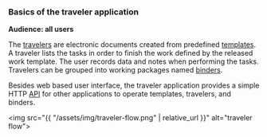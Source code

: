 ### Basics of the traveler application

**Audience: all users**

The [travelers](#traveler) are electronic documents created from predefined
[templates](#form). A traveler lists the tasks in order to finish the work
defined by the released work template. The user records data and notes when
performing the tasks. Travelers can be grouped into working packages named
[binders](#binder).

Besides web based user interface, the traveler application provides a simple
HTTP [API](#api) for other applications to operate templates, travelers, and
binders.

<img src="{{ "/assets/img/traveler-flow.png" | relative_url }}" alt="traveler flow">
